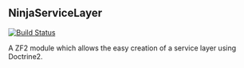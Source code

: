NinjaServiceLayer
-----------------

[![Build Status](https://travis-ci.org/ddelrio1986/NinjaServiceLayer.svg?branch=master)](https://travis-ci.org/ddelrio1986/NinjaServiceLayer)

A ZF2 module which allows the easy creation of a service layer using Doctrine2.